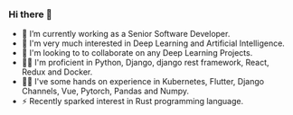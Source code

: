 ### Hi there 👋  
- 🔭 I’m currently working as a Senior Software Developer.  
- 🌱 I'm very much interested in Deep Learning and Artificial Intelligence.  
- 👯 I'm looking to to collaborate on any Deep Learning Projects.  
- ✌🏽 I'm proficient in Python, Django, django rest framework, React, Redux and Docker.  
- ✌🏽 I've some hands on experience in Kubernetes, Flutter, Django Channels, Vue, Pytorch, Pandas and Numpy.
- ⚡ Recently sparked interest in Rust programming language.
<!--
**aiwizzard/aiwizzard** is a ✨ _special_ ✨ repository because its `README.md` (this file) appears on your GitHub profile.

Here are some ideas to get you started:

- 🔭 I’m currently working on Machine Learning
- 🌱 I’m currently learning ...
- 👯 I’m looking to collaborate on ...
- 🤔 I’m looking for help with ...
- 💬 Ask me about ...
- 📫 How to reach me: ...
- 😄 Pronouns: ...
- ⚡ Fun fact: ...
-->
